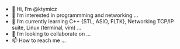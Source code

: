 - 👋 Hi, I’m @ktymicz
- 👀 I’m interested in programmming and networking ...
- 🌱 I’m currently learning C++ {STL, ASIO, FLTK}, Networking TCP/IP suite, Linux (terminal, vim) ...
- 💞️ I’m looking to collaborate on ...
- 📫 How to reach me ...

<!---
ktymicz/ktymicz is a ✨ special ✨ repository because its `README.md` (this file) appears on your GitHub profile.
You can click the Preview link to take a look at your changes.
--->
